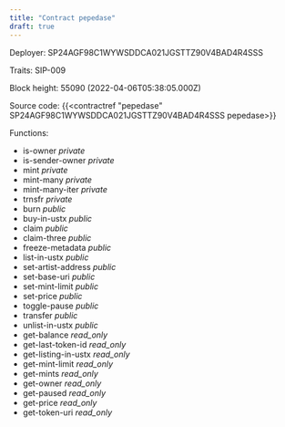 ```yaml
---
title: "Contract pepedase"
draft: true
---
```

Deployer: SP24AGF98C1WYWSDDCA021JGSTTZ90V4BAD4R4SSS

Traits:
SIP-009 



Block height: 55090 (2022-04-06T05:38:05.000Z)

Source code: {{<contractref "pepedase" SP24AGF98C1WYWSDDCA021JGSTTZ90V4BAD4R4SSS pepedase>}}

Functions:

* is-owner _private_
* is-sender-owner _private_
* mint _private_
* mint-many _private_
* mint-many-iter _private_
* trnsfr _private_
* burn _public_
* buy-in-ustx _public_
* claim _public_
* claim-three _public_
* freeze-metadata _public_
* list-in-ustx _public_
* set-artist-address _public_
* set-base-uri _public_
* set-mint-limit _public_
* set-price _public_
* toggle-pause _public_
* transfer _public_
* unlist-in-ustx _public_
* get-balance _read_only_
* get-last-token-id _read_only_
* get-listing-in-ustx _read_only_
* get-mint-limit _read_only_
* get-mints _read_only_
* get-owner _read_only_
* get-paused _read_only_
* get-price _read_only_
* get-token-uri _read_only_
